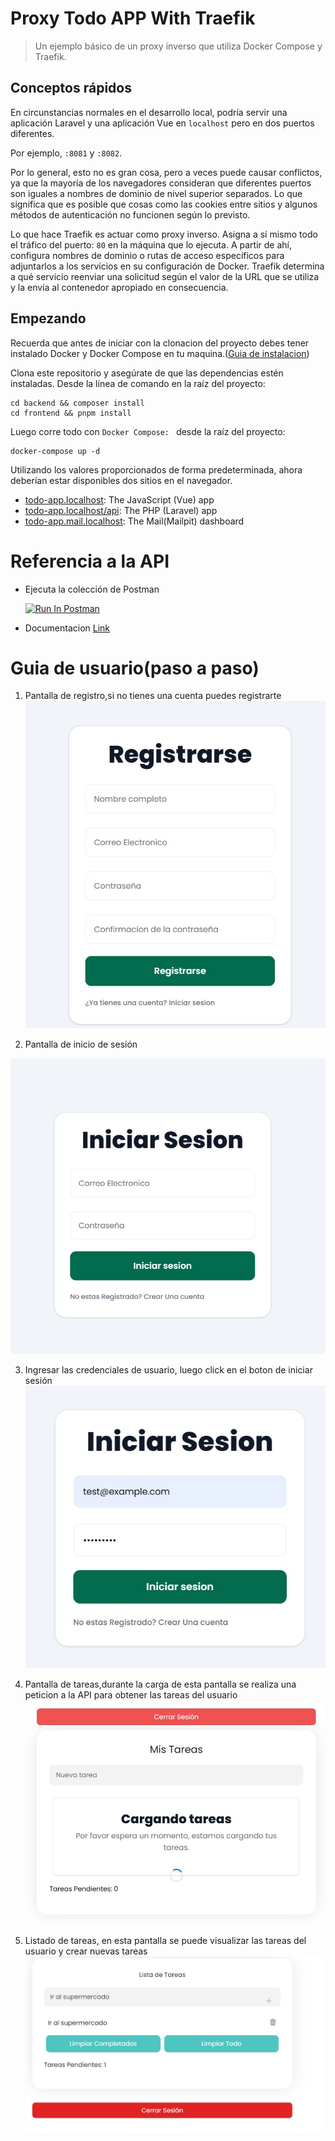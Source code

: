 # Proxy Todo APP With Traefik

> Un ejemplo básico de un proxy inverso que utiliza Docker Compose y Traefik.

## Conceptos rápidos

En circunstancias normales en el desarrollo local, podría servir una aplicación Laravel y una aplicación Vue
en `localhost` pero en dos puertos diferentes.

Por ejemplo, `:8081` y `:8082`.

Por lo general, esto no es gran cosa, pero a veces puede causar conflictos, ya que la mayoría de los navegadores
consideran que diferentes puertos son iguales a nombres de dominio de nivel superior separados.
Lo que significa que es posible que cosas como las cookies entre sitios y algunos métodos de autenticación no funcionen
según lo previsto.

Lo que hace Traefik es actuar como proxy inverso. Asigna a sí mismo todo el tráfico del puerto: `80` en la máquina que
lo ejecuta. A partir de ahí, configura nombres de dominio o rutas de acceso específicos para adjuntarlos a los servicios
en su configuración de Docker.
Traefik determina a qué servicio reenviar una solicitud según el valor de la URL que se utiliza y la envía al contenedor
apropiado en consecuencia.

## Empezando

Recuerda que antes de iniciar con la clonacion del proyecto debes tener instalado Docker y Docker Compose en tu
maquina.([Guia de instalacion](https://docs.docker.com/desktop/install/windows-install/))

Clona este repositorio y asegúrate de que las dependencias estén instaladas. Desde la línea de comando en la raíz del
proyecto:

```
cd backend && composer install
cd frontend && pnpm install
```

Luego corre todo con ``Docker Compose: `` desde la raíz del proyecto:

```
docker-compose up -d
```

Utilizando los valores proporcionados de forma predeterminada, ahora deberían estar disponibles dos sitios en el
navegador.

- [todo-app.localhost](http://todo-app.localhost): The JavaScript (Vue) app
- [todo-app.localhost/api](http://todo-app.localhost/api): The PHP (Laravel) app
- [todo-app.mail.localhost](http://todo-app.mail.localhost): The Mail(Mailpit) dashboard

# Referencia a la API

- Ejecuta la colección de Postman

  [<img src="https://run.pstmn.io/button.svg" alt="Run In Postman" style="width: 128px; height: 32px;">](https://app.getpostman.com/run-collection/14969501-31fac7be-60ad-4188-a53d-2863a977eab5?action=collection%2Ffork&source=rip_markdown&collection-url=entityId%3D14969501-31fac7be-60ad-4188-a53d-2863a977eab5%26entityType%3Dcollection%26workspaceId%3D08af0b8c-1618-460b-a1d3-f902ca38ca53)

- Documentacion
  [Link](https://documenter.getpostman.com/view/14969501/2sA3JDiks9)

# Guia de usuario(paso a paso) 

1. Pantalla de registro,si no tienes una cuenta puedes registrarte
   ![Registro](./docs/00.jpg)

2. Pantalla de inicio de sesión

![Login](./docs/01.jpg)


3. Ingresar  las credenciales de usuario, luego click en el boton de iniciar sesión
   ![Modulo de tareas](./docs/02.jpg)

4. Pantalla de tareas,durante la carga de esta pantalla se realiza una peticion a la API para obtener las tareas del usuario
   ![Crear tarea](./docs/03.jpg)

5. Listado de tareas, en esta pantalla se puede visualizar las tareas del usuario y crear nuevas tareas
   ![Crear tarea](./docs/04.jpg)



